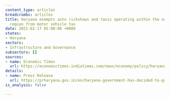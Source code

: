 ```yaml
---
content_type: articles
breadcrumbs: articles
title: Haryana exempts auto rickshaws and taxis operating within the national capital
  region from motor vehicle tax
date: 2021-02-17 05:00:00 +0000
states:
- Haryana
sectors:
- Infrastructure and Governance
subsectors: []
sources:
- name: Economic Times
  url: https://economictimes.indiatimes.com/news/economy/policy/haryana-government-grants-exemption-in-motor-vehicle-tax-to-autos-taxis-operating-within-delhi-ncr/articleshow/80789585.cms
details:
- name: Press Release
  url: https://prharyana.gov.in/en/haryana-government-has-decided-to-grant-exemption-in-motor-vehicle-tax-to-auto-rickshawstaxis
is_analysis: false

---
```

